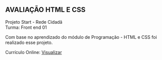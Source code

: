 ## AVALIAÇÃO HTML E CSS

Projeto Start - Rede Cidadã<br>
Turma: Front end 01

Com base no aprendizado do módulo de Programação - HTML e CSS foi realizado esse projeto.

Currículo Online:
<a href="https://curriculo-html-e-css.vercel.app/">Visualizar</a>

